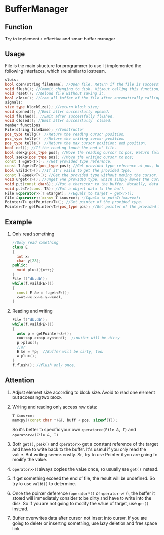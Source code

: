 # BufferManager

## Function

Try to implement a effective and smart buffer manager. 

## Usage

File is the main structure for programmer to use. It implemented the following interfaces, which are similar to iostream.

```C++
slots:
bool open(string fileName); //Open file. Return if the file is successfully opened.
void flush(); //Commit changing to disk. Without calling this function, changing will lost.
void reset(); //Reload file without saving it.
bool close(); //Free all buffer of the file after automatically calling flush().
signals:
size_type blockSize(); //return block size;
void opened(); //Emit after successfully opened.
void flushed(); //Emit after successfully flushed.
void closed(); //Emit after successfully  closed.
member functions:
File(string fileName); //Constructor
pos_type tellg(); //Return the reading cursor position.
pos_type tellp(); //Return the writing cursor position.
pos_type telle(); //Return the max cursor position: end position.
bool eof(); //If the reading touch the end of file.
bool seekg(pos_type pos); //Move the reading cursor to pos; Return false if pos is grater than file size.
bool seekp(pos_type pos); //Move the writing cursor to pos;
const T &get<T>(); //Get provided type reference.
const T &get<T>(pos_type pos); //Get provided type reference at pos, but not changing the cursor.
bool vaild<T>(); //If it's vaild to get the provided type.
const T &peek<T>(); //Get the provided type without moving the cursor.
void unget<T>(); //unget one provided type, which simply moves the cursor sizeof(T) before.
void put(const char&); //Put a charactor to the buffer. Notablly, data will be overwritten at the cursor instead of appending.
void put<T>(const T&); //Put a object data to the buff.
File &operator>>(T &target); //Equals to target = get<T>();
File &operator<<(const T &source); //Equals to put<T>(source);
Pointer<T> getPointer<T>(); //Get pointer of the provided type.
Pointer<T> getPointer<T>(pos_type pos); //Get pointer of the provided type at pos.
```
## Example

1. Only read something

   ```C++
   //Only read something
   class E
   {
     int x;
     char y[28];
   public:
     void plus(){x++;}
   }
   File f("db.db");
   while(f.vaild<E>())
   {
     const E &e = f.get<E>();
     cout<<e.x<<e.y<<endl;
   }
   ```

2. Reading and writing

   ```C++
   File f("db.db");
   while(f.vaild<E>())
   {
     auto p = getPointer<E>();
     cout<<p->x<<p->y<<endl;  //Buffer will be dirty
     p->plus();
     //or
     E &e = *p;  //Buffer will be dirty, too.
     e.plus();
   }
   f.flush(); //flush only once.
   ```


## Attention

1. Adjust element size according to block size. Avoid to read one element but accessing two block.

2. Writing and reading only access raw data:

   ```C++
   T &source;
   memcpy((const char *)&T, buff + pos, sizeof(T));
   ```

   So it's better to specific your own `operator>>(File &, T)` and `operator<<(File &, T)`.

3. Both `get()`, `peek()` and `operator>>` get a constant reference of the target and have to write back to the buffer. It's useful if you only read the value. But writing seems costly. So, try to use Pointer if you are going to modify the value.

4. `operator>>()`always copies the value once, so usually use `get()` instead.

5. If get something exceed the end of file, the result will be undefined. So try to use `valid()` to determine.

6. Once the pointer deference (`operator*()` or `operator->()`), the buffer it stored will immediately consider to be dirty and have to write into the disk. So if you are not going to modify the value of target, use `get()` instead.

7. Buffer overwrites data after cursor, not insert into cursor. If you are going to delete or inserting something, use lazy deletion and free space link.
